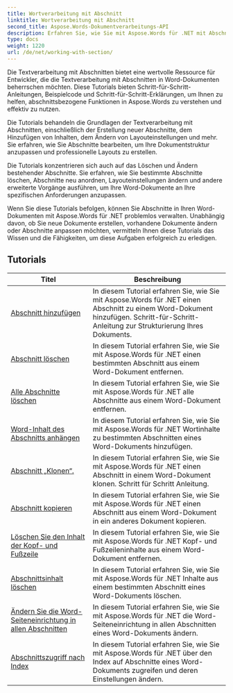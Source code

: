 ```yaml
---
title: Wortverarbeitung mit Abschnitt
linktitle: Wortverarbeitung mit Abschnitt
second_title: Aspose.Words-Dokumentverarbeitungs-API
description: Erfahren Sie, wie Sie mit Aspose.Words für .NET mit Abschnitten in Word-Dokumenten arbeiten. Schritt-für-Schritt-Anleitungen mit Beispielcode zum effizienten Erstellen, Bearbeiten und Formatieren von Abschnitten.
type: docs
weight: 1220
url: /de/net/working-with-section/
---
```

Die Textverarbeitung mit Abschnitten bietet eine wertvolle Ressource für Entwickler, die die Textverarbeitung mit Abschnitten in Word-Dokumenten beherrschen möchten. Diese Tutorials bieten Schritt-für-Schritt-Anleitungen, Beispielcode und Schritt-für-Schritt-Erklärungen, um Ihnen zu helfen, abschnittsbezogene Funktionen in Aspose.Words zu verstehen und effektiv zu nutzen.

Die Tutorials behandeln die Grundlagen der Textverarbeitung mit Abschnitten, einschließlich der Erstellung neuer Abschnitte, dem Hinzufügen von Inhalten, dem Ändern von Layouteinstellungen und mehr. Sie erfahren, wie Sie Abschnitte bearbeiten, um Ihre Dokumentstruktur anzupassen und professionelle Layouts zu erstellen.

Die Tutorials konzentrieren sich auch auf das Löschen und Ändern bestehender Abschnitte. Sie erfahren, wie Sie bestimmte Abschnitte löschen, Abschnitte neu anordnen, Layouteinstellungen ändern und andere erweiterte Vorgänge ausführen, um Ihre Word-Dokumente an Ihre spezifischen Anforderungen anzupassen.

Wenn Sie diese Tutorials befolgen, können Sie Abschnitte in Ihren Word-Dokumenten mit Aspose.Words für .NET problemlos verwalten. Unabhängig davon, ob Sie neue Dokumente erstellen, vorhandene Dokumente ändern oder Abschnitte anpassen möchten, vermitteln Ihnen diese Tutorials das Wissen und die Fähigkeiten, um diese Aufgaben erfolgreich zu erledigen.

 ## Tutorials
| Titel | Beschreibung |
| --- | --- |
| [Abschnitt hinzufügen](./add-section/) | In diesem Tutorial erfahren Sie, wie Sie mit Aspose.Words für .NET einen Abschnitt zu einem Word-Dokument hinzufügen. Schritt-für-Schritt-Anleitung zur Strukturierung Ihres Dokuments. |
| [Abschnitt löschen](./delete-section/) | In diesem Tutorial erfahren Sie, wie Sie mit Aspose.Words für .NET einen bestimmten Abschnitt aus einem Word-Dokument entfernen. |
| [Alle Abschnitte löschen](./delete-all-sections/) | In diesem Tutorial erfahren Sie, wie Sie mit Aspose.Words für .NET alle Abschnitte aus einem Word-Dokument entfernen. |
| [Word-Inhalt des Abschnitts anhängen](./append-section-content/) | In diesem Tutorial erfahren Sie, wie Sie mit Aspose.Words für .NET Wortinhalte zu bestimmten Abschnitten eines Word-Dokuments hinzufügen.  |
| [Abschnitt „Klonen“.](./clone-section/) | In diesem Tutorial erfahren Sie, wie Sie mit Aspose.Words für .NET einen Abschnitt in einem Word-Dokument klonen. Schritt für Schritt Anleitung. |
| [Abschnitt kopieren](./copy-section/) | In diesem Tutorial erfahren Sie, wie Sie mit Aspose.Words für .NET einen Abschnitt aus einem Word-Dokument in ein anderes Dokument kopieren. |
| [Löschen Sie den Inhalt der Kopf- und Fußzeile](./delete-header-footer-content/) | In diesem Tutorial erfahren Sie, wie Sie mit Aspose.Words für .NET Kopf- und Fußzeileninhalte aus einem Word-Dokument entfernen.  |
| [Abschnittsinhalt löschen](./delete-section-content/) | In diesem Tutorial erfahren Sie, wie Sie mit Aspose.Words für .NET Inhalte aus einem bestimmten Abschnitt eines Word-Dokuments löschen. |
| [Ändern Sie die Word-Seiteneinrichtung in allen Abschnitten](./modify-page-setup-in-all-sections/) | In diesem Tutorial erfahren Sie, wie Sie mit Aspose.Words für .NET die Word-Seiteneinrichtung in allen Abschnitten eines Word-Dokuments ändern. |
| [Abschnittszugriff nach Index](./sections-access-by-index/) | In diesem Tutorial erfahren Sie, wie Sie mit Aspose.Words für .NET über den Index auf Abschnitte eines Word-Dokuments zugreifen und deren Einstellungen ändern. |